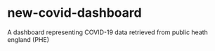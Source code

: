 # new-covid-dashboard
A dashboard representing COVID-19 data retrieved from public heath england (PHE)
